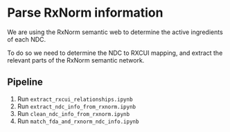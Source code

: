 # Parse RxNorm information

We are using the RxNorm semantic web to determine the active ingredients of each NDC.

To do so we need to determine the NDC to RXCUI mapping, and extract the relevant parts of the RxNorm semantic network.

## Pipeline

1. Run `extract_rxcui_relationships.ipynb`
2. Run `extract_ndc_info_from_rxnorm.ipynb`
3. Run `clean_ndc_info_from_rxnorm.ipynb`
4. Run `match_fda_and_rxnorm_ndc_info.ipynb`
